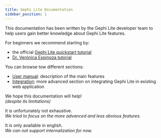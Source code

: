 ```yaml
---
title: Gephi Lite Documentation
sidebar_position: 1
---
```


This documentation has been written by the Gephi Lite developer team to help users gain better knowledge about Gephi Lite features.

For beginners we recommend starting by:

- the official [Gephi Lite quickstart tutorial](https://gephi.org/quickstart/#gephi-lite)
- [Dr. Verónica Espinoza tutorial](https://medium.com/@vespinozag/learn-how-to-make-a-network-in-gephi-lite-and-add-images-to-the-nodes-i-give-you-the-gexf-file-76635f3aab53)

You can browse tow different sections:

- [User manual](./user-manual/): description of the main features
- [Integration](./integration/): more advanced section on integrating Gephi Lite in existing web application

We hope this documentation will help!  
_(despite its limitations)_

It is unfortunately not exhaustive.  
_We tried to focus on the more advanced and less obvious features._

It is only available in english.  
_We can not support internalization for now._
